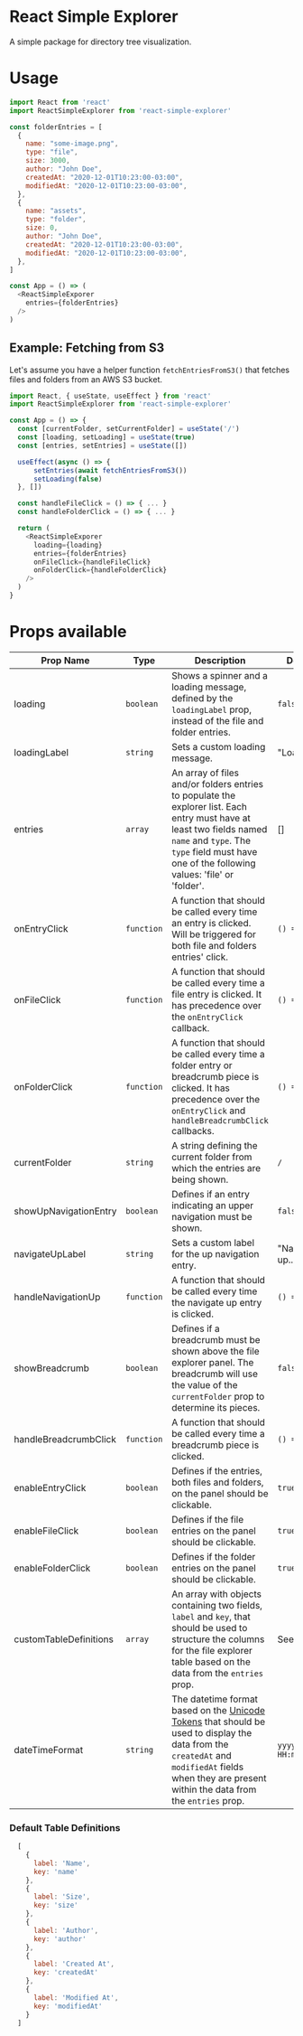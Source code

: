 # React Simple Explorer

A simple package for directory tree visualization.

# Usage

```javascript
import React from 'react'
import ReactSimpleExplorer from 'react-simple-explorer'

const folderEntries = [
  {
    name: "some-image.png",
    type: "file",
    size: 3000,
    author: "John Doe",
    createdAt: "2020-12-01T10:23:00-03:00",
    modifiedAt: "2020-12-01T10:23:00-03:00",
  },
  {
    name: "assets",
    type: "folder",
    size: 0,
    author: "John Doe",
    createdAt: "2020-12-01T10:23:00-03:00",
    modifiedAt: "2020-12-01T10:23:00-03:00",
  },
]

const App = () => (
  <ReactSimpleExporer
    entries={folderEntries}
  />
)
```

## Example: Fetching from S3

Let's assume you have a helper function `fetchEntriesFromS3()` that fetches files and folders from an AWS S3 bucket.

```javascript
import React, { useState, useEffect } from 'react'
import ReactSimpleExplorer from 'react-simple-explorer'

const App = () => {
  const [currentFolder, setCurrentFolder] = useState('/')
  const [loading, setLoading] = useState(true)
  const [entries, setEntries] = useState([])

  useEffect(async () => {
      setEntries(await fetchEntriesFromS3())
      setLoading(false)
  }, [])

  const handleFileClick = () => { ... }
  const handleFolderClick = () => { ... }

  return (
    <ReactSimpleExporer
      loading={loading}
      entries={folderEntries}
      onFileClick={handleFileClick}
      onFolderClick={handleFolderClick}
    />
  )
}
```

# Props available
Prop Name | Type | Description | Default
--------- | ---- | ----------- | -------
loading | `boolean` | Shows a spinner and a loading message, defined by the `loadingLabel` prop, instead of the file and folder entries. | `false`
loadingLabel | `string` | Sets a custom loading message. | "Loading..."
entries | `array` | An array of files and/or folders entries to populate the explorer list. Each entry must have at least two fields named `name` and `type`. The `type` field must have one of the following values: 'file' or  'folder'. | []
onEntryClick | `function` | A function that should be called every time an entry is clicked. Will be triggered for both file and folders entries' click. | `() => {}`
onFileClick | `function` | A function that should be called every time a file entry is clicked. It has precedence over the `onEntryClick` callback. | `() => {}`
onFolderClick | `function` | A function that should be called every time a folder entry or breadcrumb piece is clicked. It has precedence over the `onEntryClick` and `handleBreadcrumbClick` callbacks. | `() => {}`
currentFolder | `string` | A string defining the current folder from which the entries are being shown. | `/`
showUpNavigationEntry | `boolean` | Defines if an entry indicating an upper navigation must be shown. | `false`
navigateUpLabel | `string` | Sets a custom label for the up navigation entry. | "Navigate up..."
handleNavigationUp | `function` | A function that should be called every time the navigate up entry is clicked. | `() => {}`
showBreadcrumb | `boolean` | Defines if a breadcrumb must be shown above the file explorer panel. The breadcrumb will use the value of the `currentFolder` prop to determine its pieces. | `false`
handleBreadcrumbClick | `function` | A function that should be called every time a breadcrumb piece is clicked. | `() => {}`
enableEntryClick | `boolean` | Defines if the entries, both files and folders, on the panel should be clickable. | `true`
enableFileClick | `boolean` | Defines if the file entries on the panel should be clickable. | `true`
enableFolderClick | `boolean` | Defines if the folder entries on the panel should be clickable. | `true`
customTableDefinitions | `array` | An array with objects containing two fields, `label` and `key`, that should be used to structure the columns for the file explorer table based on the data from the `entries` prop. | See below
dateTimeFormat | `string` | The datetime format based on the [Unicode Tokens](https://www.unicode.org/reports/tr35/tr35-dates.html#Date_Field_Symbol_Table) that should be used to display the data from the `createdAt` and `modifiedAt` fields when they are present within the data from the `entries` prop. | `yyyy-MM-dd HH:m`

### Default Table Definitions

```javascript
  [
    {
      label: 'Name',
      key: 'name'
    },
    {
      label: 'Size',
      key: 'size'
    },
    {
      label: 'Author',
      key: 'author'
    },
    {
      label: 'Created At',
      key: 'createdAt'
    },
    {
      label: 'Modified At',
      key: 'modifiedAt'
    }
  ]
```


